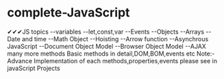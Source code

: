 # complete-JavaScript



✔✔✔JS topics
--variables
--let,const,var
--Events
--Objects
--Arrays
--Date and time
--Math Object
--Hoisting
--Arrow function
--Asynchrous JavaScript
--Document Object Model
--Browser Object Model
--AJAX
 many more methods
Basic methods in detail,DOM,BOM,events etc 
Note:-Advance Implementation of each methods,properties,events please see in javaScript Projects
